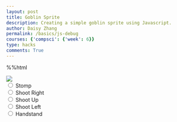 ```yaml
---
layout: post
title: Goblin Sprite
description: Creating a simple goblin sprite using Javascript.
author: Daisy Zhang
permalink: /basics/js-debug
courses: {'compsci': {'week': 6}}
type: hacks
comments: True
---
```

%%html

<body>
    <div>
        <canvas id="spriteContainer"> <!-- Within the base div is a canvas. An HTML canvas is used only for graphics. It allows the user to access some basic functions related to the image created on the canvas (including animation) -->
            <img id="goblinSprite" src="/student/images/goblinsprites.png">  <!-- change sprite here -->
        </canvas>
        <div id="controls"> <!--basic radio buttons which can be used to check whether each individual animaiton works -->
            <input type="radio" name="animation" id="stomp">
            <label for="stomp">Stomp</label><br>
            <input type="radio" name="animation" id="shoot1">
            <label for="shoot1">Shoot Right</label><br>
            <input type="radio" name="animation" id="shoot2">
            <label for="shoot2">Shoot Up</label><br>
            <input type="radio" name="animation" id="shoot3">
            <label for="shoot3">Shoot Left</label><br>
            <input type="radio" name="animation" id="handstand">
            <label for="handstand">Handstand</label><br>
        </div>
    </div>
</body>

<script>
    // start on page load
    window.addEventListener('load', function () {
        const canvas = document.getElementById('spriteContainer');
        const ctx = canvas.getContext('2d');
        const SPRITE_WIDTH = 30.27;  // matches sprite pixel width
        const SPRITE_HEIGHT = 30.2; // matches sprite pixel height
        const SCALE_FACTOR = 4;  // control size of sprite on canvas
        const FRAME_LIMIT = 7;  // number of frames per row, this code assume each row is same
        // const FRAME_RATE = 15;  // not used

        canvas.width = SPRITE_WIDTH * SCALE_FACTOR;
        canvas.height = SPRITE_HEIGHT * SCALE_FACTOR;

        class Goblin {
            constructor() {
                this.image = document.getElementById("goblinSprite");
                this.spriteWidth = SPRITE_WIDTH;
                this.spriteHeight = SPRITE_HEIGHT;
                this.width = this.spriteWidth;
                this.height = this.spriteHeight;
                this.x = 0;
                this.y = 0;
                this.scale = SCALE_FACTOR;
                this.minFrame = 0;
                this.maxFrame = FRAME_LIMIT;
                this.frameX = 0;
                this.frameY = 0;
            }

            // draw goblin object
            draw(context) {
                context.drawImage(
                    this.image,
                    this.frameX * this.spriteWidth,
                    this.frameY * this.spriteHeight,
                    this.spriteWidth,
                    this.spriteHeight,
                    this.x,
                    this.y,
                    this.width * this.scale,
                    this.height * this.scale
                );
            }

            // update frameX of object
            update() {
                if (this.frameX < this.maxFrame) {
                    this.frameX++;
                } else {
                    this.frameX = 0;
                }
            }
        }

        // goblin object
        const goblin = new Goblin();

        // update frameY of goblin object, action from stomp, shoot, handstand radio control
        const controls = document.getElementById('controls');
        controls.addEventListener('click', function (event) {
            if (event.target.tagName === 'INPUT') {
                const selectedAnimation = event.target.id;
                switch (selectedAnimation) {
                    case 'stomp':
                        goblin.frameY = 0;
                        goblin.maxFrame = 10;
                        break;
                    case 'shoot1':
                        goblin.frameY = 1;
                        goblin.maxFrame = 10;
                        break;
                    case 'shoot2':
                        goblin.frameY = 2;
                        goblin.maxFrame = 10;
                        break;
                    case 'shoot3':
                        goblin.frameY = 3;
                        goblin.maxFrame = 10;
                        break;
                    case 'handstand':
                        goblin.frameY = 4;
                        goblin.maxFrame = 4;
                        break;
                    default:
                        break;
                }
            }
        });

        // Animation recursive control function
        let framesPerSecond = 5
        function animate() {
            // Clears the canvas to remove the previous frame.
            ctx.clearRect(0, 0, canvas.width, canvas.height);

            // Draws the current frame of the sprite.
            goblin.draw(ctx);

            // Updates the `frameX` property to prepare for the next frame in the sprite sheet.
            goblin.update();

            // Uses `requestAnimationFrame` to synchronize the animation loop with the display's refresh rate,
            // ensuring smooth visuals.
            setTimeout(function() {
                requestAnimationFrame(animate);
            }, 1000 / framesPerSecond);
        }

        // run 1st animate
        animate();
    });
</script>



